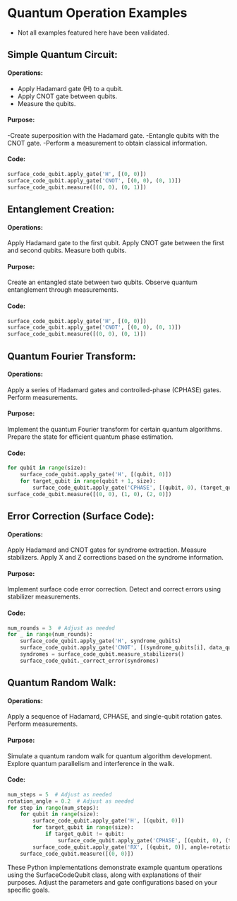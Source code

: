 # Quantum Operation Examples
- Not all examples featured here have been validated.

## Simple Quantum Circuit:

#### Operations:
- Apply Hadamard gate (H) to a qubit.
- Apply CNOT gate between qubits.
- Measure the qubits.
#### Purpose:
-Create superposition with the Hadamard gate.
-Entangle qubits with the CNOT gate.
-Perform a measurement to obtain classical information.

#### Code:
```python
surface_code_qubit.apply_gate('H', [(0, 0)])
surface_code_qubit.apply_gate('CNOT', [(0, 0), (0, 1)])
surface_code_qubit.measure([(0, 0), (0, 1)])
```
## Entanglement Creation:

#### Operations:
Apply Hadamard gate to the first qubit.
Apply CNOT gate between the first and second qubits.
Measure both qubits.
#### Purpose:
Create an entangled state between two qubits.
Observe quantum entanglement through measurements.
#### Code:
```python
surface_code_qubit.apply_gate('H', [(0, 0)])
surface_code_qubit.apply_gate('CNOT', [(0, 0), (0, 1)])
surface_code_qubit.measure([(0, 0), (0, 1)])
```
## Quantum Fourier Transform:

#### Operations:
Apply a series of Hadamard gates and controlled-phase (CPHASE) gates.
Perform measurements.
#### Purpose:
Implement the quantum Fourier transform for certain quantum algorithms.
Prepare the state for efficient quantum phase estimation.
#### Code:
```python
for qubit in range(size):
    surface_code_qubit.apply_gate('H', [(qubit, 0)])
    for target_qubit in range(qubit + 1, size):
        surface_code_qubit.apply_gate('CPHASE', [(qubit, 0), (target_qubit, 0)])
surface_code_qubit.measure([(0, 0), (1, 0), (2, 0)])
```

## Error Correction (Surface Code):

#### Operations:
Apply Hadamard and CNOT gates for syndrome extraction.
Measure stabilizers.
Apply X and Z corrections based on the syndrome information.
#### Purpose:
Implement surface code error correction.
Detect and correct errors using stabilizer measurements.
#### Code:
```python
num_rounds = 3  # Adjust as needed
for _ in range(num_rounds):
    surface_code_qubit.apply_gate('H', syndrome_qubits)
    surface_code_qubit.apply_gate('CNOT', [(syndrome_qubits[i], data_qubits[i]) for i in range(size)])
    syndromes = surface_code_qubit.measure_stabilizers()
    surface_code_qubit._correct_error(syndromes)
```
## Quantum Random Walk:

#### Operations:
Apply a sequence of Hadamard, CPHASE, and single-qubit rotation gates.
Perform measurements.
#### Purpose:
Simulate a quantum random walk for quantum algorithm development.
Explore quantum parallelism and interference in the walk.
#### Code:
```python
num_steps = 5  # Adjust as needed
rotation_angle = 0.2  # Adjust as needed
for step in range(num_steps):
    for qubit in range(size):
        surface_code_qubit.apply_gate('H', [(qubit, 0)])
        for target_qubit in range(size):
            if target_qubit != qubit:
                surface_code_qubit.apply_gate('CPHASE', [(qubit, 0), (target_qubit, 0)])
        surface_code_qubit.apply_gate('RX', [(qubit, 0)], angle=rotation_angle)
    surface_code_qubit.measure([(0, 0)])
```
These Python implementations demonstrate example quantum operations using the SurfaceCodeQubit class, along with explanations of their purposes. Adjust the parameters and gate configurations based on your specific goals.
